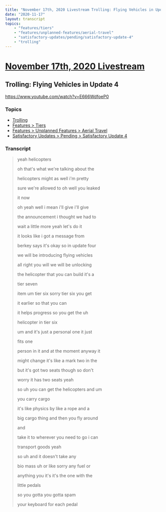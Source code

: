 ```yaml
---
title: "November 17th, 2020 Livestream Trolling: Flying Vehicles in Update 4"
date: "2020-11-17"
layout: transcript
topics:
    - "features/tiers"
    - "features/unplanned-features/aerial-travel"
    - "satisfactory-updates/pending/satisfactory-update-4"
    - "trolling"
---
```

# [November 17th, 2020 Livestream](../2020-11-17.md)
## Trolling: Flying Vehicles in Update 4
https://www.youtube.com/watch?v=E666WdfoeP0

### Topics
* [Trolling](../topics/trolling.md)
* [Features > Tiers](../topics/features/tiers.md)
* [Features > Unplanned Features > Aerial Travel](../topics/features/unplanned-features/aerial-travel.md)
* [Satisfactory Updates > Pending > Satisfactory Update 4](../topics/satisfactory-updates/pending/satisfactory-update-4.md)

### Transcript

> yeah helicopters
> 
> oh that's what we're talking about the
> 
> helicopters might as well i'm pretty
> 
> sure we're allowed to oh well you leaked
> 
> it now
> 
> oh yeah well i mean i'll give i'll give
> 
> the announcement i thought we had to
> 
> wait a little more yeah let's do it
> 
> it looks like i got a message from
> 
> berkey says it's okay so in update four
> 
> we will be introducing flying vehicles
> 
> all right you will we will be unlocking
> 
> the helicopter that you can build it's a
> 
> tier seven
> 
> item um tier six sorry tier six you get
> 
> it earlier so that you can
> 
> it helps progress so you get the uh
> 
> helicopter in tier six
> 
> um and it's just a personal one it just
> 
> fits one
> 
> person in it and at the moment anyway it
> 
> might change it's like a mark two in the
> 
> but it's got two seats though so don't
> 
> worry it has two seats yeah
> 
> so uh you can get the helicopters and um
> 
> you carry cargo
> 
> it's like physics by like a rope and a
> 
> big cargo thing and then you fly around
> 
> and
> 
> take it to wherever you need to go i can
> 
> transport goods yeah
> 
> so uh and it doesn't take any
> 
> bio mass uh or like sorry any fuel or
> 
> anything you it's it's the one with the
> 
> little pedals
> 
> so you gotta you gotta spam
> 
> your keyboard for each pedal
> 
